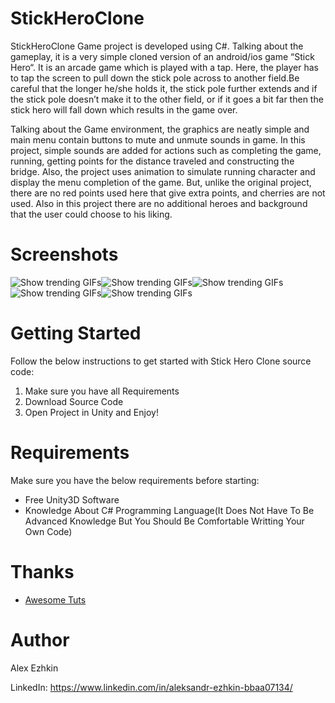 # StickHeroClone
StickHeroClone Game project is developed using C#. Talking about the gameplay, it is a very simple cloned version of an android/ios game “Stick Hero“. It is an arcade game which is played with a tap. Here, the player has to tap the screen to pull down the stick pole across to another field.Be careful that the longer he/she holds it, the stick pole further extends and if the stick pole doesn’t make it to the other field, or if it goes a bit far then the stick hero will fall down which results in the game over.

Talking about the Game environment, the graphics are neatly simple and main menu contain buttons to mute and unmute sounds in game. In this project, simple sounds are added for actions such as completing the game, running, getting points for the distance traveled and constructing the bridge. Also, the project uses animation to simulate running character and display the menu completion of the game. But, unlike the original project, there are no red points used here that give extra points, and cherries are not used. Also in this project there are no additional heroes and background that the user could choose to his liking.

# Screenshots
![Show trending GIFs](https://user-images.githubusercontent.com/24452409/45932270-6bcc3980-bf82-11e8-8f59-9ad776476a25.png)![Show trending GIFs](https://user-images.githubusercontent.com/24452409/45932273-6ec72a00-bf82-11e8-9939-ddc1684833bc.png)![Show trending GIFs](https://user-images.githubusercontent.com/24452409/45932275-7090ed80-bf82-11e8-8503-e9463da0429a.png)![Show trending GIFs](https://user-images.githubusercontent.com/24452409/45932276-725ab100-bf82-11e8-8a65-c2d0a982a1c6.png)![Show trending GIFs](https://user-images.githubusercontent.com/24452409/45932279-74247480-bf82-11e8-9489-8952a0ee0b1b.png)

# Getting Started
Follow the below instructions to get started with Stick Hero Clone source code:

1. Make sure you have all Requirements
2. Download Source Code
3. Open Project in Unity and Enjoy!

# Requirements
Make sure you have the below requirements before starting:

- Free Unity3D Software
- Knowledge About C# Programming Language(It Does Not Have To Be Advanced Knowledge But You Should Be Comfortable Writting Your Own Code)


# Thanks
* <a href="https://www.udemy.com/user/fahirmehovic2/">Awesome Tuts</a>


# Author
Alex Ezhkin

LinkedIn: https://www.linkedin.com/in/aleksandr-ezhkin-bbaa07134/
